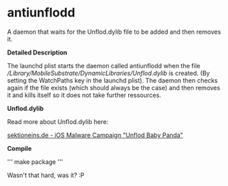 antiunflodd
===========

A daemon that waits for the Unflod.dylib file to be added and then removes it.

**Detailed Description**

The launchd plist starts the daemon called antiunflodd when the file */Library/MobileSubstrate/DynamicLibraries/Unflod.dylib* is created. (By setting the WatchPaths key in the launchd plist). The daemon then checks again if the file exists (which should always be the case) and then removes it and kills itself so it does not take further ressources.

**Unflod.dylib**

Read more about Unflod.dylib here:

[sektioneins.de - iOS Malware Campaign "Unflod Baby Panda"](https://www.sektioneins.de/en/blog/14-04-18-iOS-malware-campaign-unflod-baby-panda.html)

**Compile**

'''
make package
'''

Wasn't that hard, was it? :P
